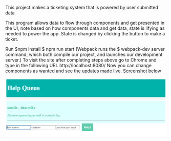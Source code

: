 This project makes a ticketing system that is powered by user submitted data

This program allows data to flow through components and get presented in the UI, note based on how components data and get data, state is lifying as needed to power the app. State is changed by clicking the button to make a ticket.

Run $npm install $ npm run start (Webpack runs the $ webpack-dev server command, which both compile our project, and launches our development server.) To visit the site after completing steps above go to Chrome and type in the following URL http://localhost:8080/ Now you can change components as wanted and see the updates made live. Screenshot below

![Ticketing](/react-ticketing.png?raw=true "react-ticketing")
